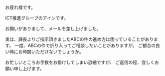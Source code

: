 お疲れ様です。

ICT推進グループのアインです。

お願いがありまして、メールを差し上げました。

実は、課長よりご指示頂きましたABCの件の進め方は困っていることがあります。
一度、ABCの件で折り入ってご相談したいことがありますが。
ご都合の良い時にお時間いただけないでしょうか。

お忙しいところお手数をお掛けしてしまい恐縮ですが、
ご返信の程、宜しくお願い申し上げます。